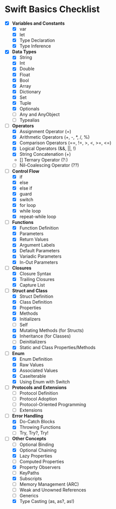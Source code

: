 # Swift Basics Checklist

- [X] **Variables and Constants**
  - [X] var
  - [X] let
  - [X] Type Declaration
  - [X] Type Inference

- [X] **Data Types**
  - [X] String
  - [X] Int
  - [X] Double
  - [X] Float
  - [X] Bool
  - [X] Array
  - [X] Dictionary
  - [X] Set
  - [X] Tuple
  - [X] Optionals
  - [ ] Any and AnyObject
  - [ ] Typealias
  
- [ ] **Operators**
  - [X] Assignment Operator (=)
  - [X] Arithmetic Operators (+, -, *, /, %)
  - [X] Comparison Operators (==, !=, >, <, >=, <=)
  - [X] Logical Operators (&&, ||, !)
  - [X] String Concatenation (+)
  - [] Ternary Operator (?:)
  - [ ] Nil-Coalescing Operator (??)

- [ ] **Control Flow**
  - [X] if
  - [X] else
  - [X] else if
  - [X] guard
  - [X] switch
  - [X] for loop
  - [X] while loop
  - [X] repeat-while loop

- [ ] **Functions**
  - [X] Function Definition
  - [X] Parameters
  - [X] Return Values
  - [X] Argument Labels
  - [X] Default Parameters
  - [X] Variadic Parameters
  - [X] In-Out Parameters

- [ ] **Closures**
  - [X] Closure Syntax
  - [X] Trailing Closures
  - [X] Capture List

- [ ] **Struct and Class**
  - [X] Struct Definition
  - [X] Class Definition
  - [X] Properties
  - [X] Methods
  - [X] Initializers
  - [ ] Self
  - [X] Mutating Methods (for Structs)
  - [X] Inheritance (for Classes)
  - [ ] Deinitializers
  - [X] Static and Class Properties/Methods

- [ ] **Enum**
  - [X] Enum Definition
  - [X] Raw Values
  - [X] Associated Values
  - [X] CaseIterable
  - [X] Using Enum with Switch

- [ ] **Protocols and Extensions**
  - [ ] Protocol Definition
  - [ ] Protocol Adoption
  - [ ] Protocol-Oriented Programming
  - [ ] Extensions

- [ ] **Error Handling**
  - [X] Do-Catch Blocks
  - [X] Throwing Functions
  - [ ] Try, Try?, Try!

- [ ] **Other Concepts**
  - [ ] Optional Binding
  - [X] Optional Chaining
  - [X] Lazy Properties
  - [ ] Computed Properties
  - [X] Property Observers
  - [ ] KeyPaths
  - [X] Subscripts
  - [ ] Memory Management (ARC)
  - [ ] Weak and Unowned References
  - [ ] Generics
  - [X] Type Casting (as, as?, as!)
